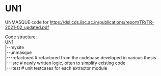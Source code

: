 # UN1
UNMASQUE code for https://dsl.cds.iisc.ac.in/publications/report/TR/TR-2021-02_updated.pdf  
  
Code structure:  
UN1  
|--mysite  
  |--unmasque  
     |---refactored     # refactored from the codebase developed in various thesis  
     |---src            # newly written logic, often to simplify existing code  
     |---test           # unit testcases for each extractor module  
